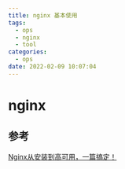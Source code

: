 ```yaml
---
title: nginx 基本使用
tags:
  - ops
  - nginx
  - tool
categories:
  - ops
date: 2022-02-09 10:07:04
---
```


# nginx 



## 参考

[Nginx从安装到高可用，一篇搞定！](https://mp.weixin.qq.com/s/8Lmn8I0LDHKJgkNp-mT_nA)

